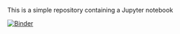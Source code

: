 This is a simple repository containing a Jupyter notebook

[![Binder](https://mybinder.org/badge_logo.svg)](https://mybinder.org/v2/gh/candresd/Darts/HEAD)
